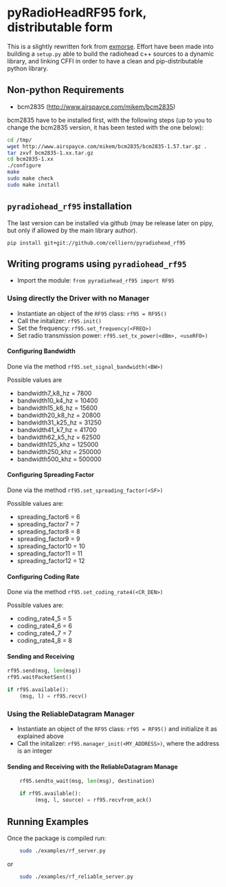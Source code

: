 # pyRadioHeadRF95 fork, distributable form

This is a slightly rewritten fork from [exmorse](https://github.com/exmorse/pyRadioHeadRF95). Effort have been made into building a `setup.py` able to build the radiohead c++ sources to a dynamic library, and linking CFFI in order to have a clean and pip-distributable python library.

## Non-python Requirements

- bcm2835 (http://www.airspayce.com/mikem/bcm2835)

bcm2835 have to be installed first, with the following steps (up to you to change the bcm2835 version, it has been tested with the one below):

```bash
cd /tmp/
wget http://www.airspayce.com/mikem/bcm2835/bcm2835-1.57.tar.gz .
tar zxvf bcm2835-1.xx.tar.gz
cd bcm2835-1.xx
./configure
make
sudo make check
sudo make install
```

## `pyradiohead_rf95` installation

The last version can be installed via github (may be release later on pipy, but only if allowed by the main library author).

`pip install git+git://github.com/celliern/pyradiohead_rf95`

## Writing programs using `pyradiohead_rf95`

- Import the module: ```from pyradiohead_rf95 import RF95```


### Using directly the Driver with no Manager

- Instantiate an object of the ```RF95``` class: ```rf95 = RF95()```
- Call the initalizer: ```rf95.init()```
- Set the frequency: ```rf95.set_frequency(<FREQ>)```
- Set radio transmission power: ```rf95.set_tx_power(<dBm>, <useRFO>)```

#### Configuring Bandwidth

Done via the method ```rf95.set_signal_bandwidth(<BW>)```

Possible values are

- bandwidth7_k8_hz = 7800
- bandwidth10_k4_hz = 10400
- bandwidth15_k6_hz = 15600
- bandwidth20_k8_hz = 20800
- bandwidth31_k25_hz = 31250
- bandwidth41_k7_hz = 41700
- bandwidth62_k5_hz = 62500
- bandwidth125_khz = 125000
- bandwidth250_khz = 250000
- bandwidth500_khz = 500000

#### Configuring Spreading Factor 

Done via the method ```rf95.set_spreading_factor(<SF>)```

Possible values are:

- spreading_factor6 = 6
- spreading_factor7 = 7
- spreading_factor8 = 8
- spreading_factor9 = 9
- spreading_factor10 = 10
- spreading_factor11 = 11
- spreading_factor12 = 12

#### Configuring Coding Rate

Done via the method ```rf95.set_coding_rate4(<CR_DEN>)```

Possible values are:

- coding_rate4_5 = 5
- coding_rate4_6 = 6
- coding_rate4_7 = 7
- coding_rate4_8 = 8

#### Sending and Receiving

```python
rf95.send(msg, len(msg))  
rf95.waitPacketSent()  

if rf95.available():  
    (msg, l) = rf95.recv()
```

### Using the ReliableDatagram Manager

- Instantiate an object of the ```RF95``` class: ```rf95 = RF95()``` and initialize it as explained above
- Call the initalizer: ```rf95.manager_init(<MY_ADDRESS>)```, where the address is an integer

#### Sending and Receiving with the ReliableDatagram Manage

```python
    rf95.sendto_wait(msg, len(msg), destination)  

    if rf95.available():  
         (msg, l, source) = rf95.recvfrom_ack()
```

## Running Examples

Once the package is compiled run:

```bash
    sudo ./examples/rf_server.py
```

or

```bash
    sudo ./examples/rf_reliable_server.py
```